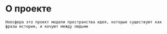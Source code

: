 # О проекте

    Ноосфера это проект модели пространства идея, которые существуют как фразы истории, и кочуют между людьми

